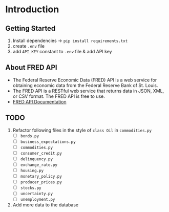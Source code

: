 # Introduction

## Getting Started

1. Install dependencies -> `pip install requirements.txt`
1. create `.env` file
1. add `API_KEY` constant to `.env` file & add API key

## About FRED API

- The Federal Reserve Economic Data (FRED) API is a web service for obtaining economic data from the Federal Reserve Bank of St. Louis.  
- The FRED API is a RESTful web service that returns data in JSON, XML, or CSV format. The FRED API is free to use.
- [FRED API Documentation](https://fred.stlouisfed.org/docs/api/fred/)

## TODO
1. Refactor following files in the style of `class Oil` in `commodities.py`
    - [ ] `bonds.py`
    - [ ] `business_expectations.py`
    - [ ] `commodities.py`
    - [ ] `consumer_credit.py`
    - [ ] `delinquency.py`
    - [ ] `exchange_rate.py`
    - [ ] `housing.py`
    - [ ] `monetary_policy.py`
    - [ ] `producer_prices.py`
    - [ ] `stocks.py`
    - [ ] `uncertainty.py`
    - [ ] `unemployment.py`
1. Add more data to the database
